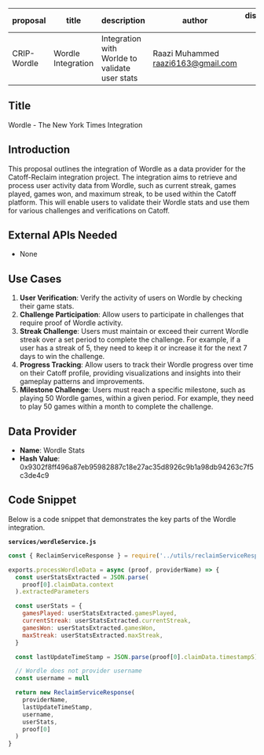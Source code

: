 | proposal    | title              | description                                    | author                               | discussions-to | status | type        | category | created    | requires |
| ----------- | ------------------ | ---------------------------------------------- | ------------------------------------ | -------------- | ------ | ----------- | -------- | ---------- | -------- |
| CRIP-Wordle | Wordle Integration | Integration with Worlde to validate user stats | Raazi Muhammed <raazi6163@gmail.com> |                | Draft  | Integration | CRIP     | 2024-07-07 |          |

## Title

Wordle - The New York Times Integration

## Introduction

This proposal outlines the integration of Wordle as a data provider for the Catoff-Reclaim integration project. The integration aims to retrieve and process user activity data from Wordle, such as current streak, games played, games won, and maximum streak, to be used within the Catoff platform. This will enable users to validate their Wordle stats and use them for various challenges and verifications on Catoff.

## External APIs Needed

- None

## Use Cases

1. **User Verification**: Verify the activity of users on Wordle by checking their game stats.
2. **Challenge Participation**: Allow users to participate in challenges that require proof of Wordle activity.
3. **Streak Challenge**: Users must maintain or exceed their current Wordle streak over a set period to complete the challenge. For example, if a user has a streak of 5, they need to keep it or increase it for the next 7 days to win the challenge.
4. **Progress Tracking**: Allow users to track their Wordle progress over time on their Catoff profile, providing visualizations and insights into their gameplay patterns and improvements.
5. **Milestone Challenge**: Users must reach a specific milestone, such as playing 50 Wordle games, within a given period. For example, they need to play 50 games within a month to complete the challenge.

## Data Provider

- **Name**: Wordle Stats
- **Hash Value**: 0x9302f8ff496a87eb95982887c18e27ac35d8926c9b1a98db94263c7f5c3de4c9

## Code Snippet

Below is a code snippet that demonstrates the key parts of the Wordle integration.

**`services/wordleService.js`**

```javascript
const { ReclaimServiceResponse } = require('../utils/reclaimServiceResponse')

exports.processWordleData = async (proof, providerName) => {
  const userStatsExtracted = JSON.parse(
    proof[0].claimData.context
  ).extractedParameters

  const userStats = {
    gamesPlayed: userStatsExtracted.gamesPlayed,
    currentStreak: userStatsExtracted.currentStreak,
    gamesWon: userStatsExtracted.gamesWon,
    maxStreak: userStatsExtracted.maxStreak,
  }

  const lastUpdateTimeStamp = JSON.parse(proof[0].claimData.timestampS)

  // Wordle does not provider username
  const username = null

  return new ReclaimServiceResponse(
    providerName,
    lastUpdateTimeStamp,
    username,
    userStats,
    proof[0]
  )
}
```
